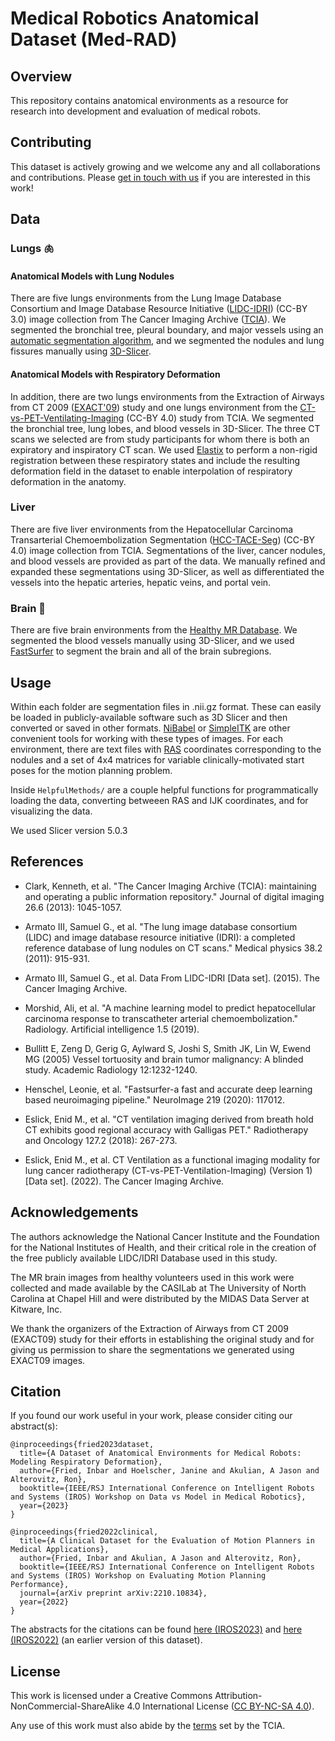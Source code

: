 # Medical Robotics Anatomical Dataset (Med-RAD)

## Overview

This repository contains anatomical environments as a resource for research into development and evaluation of medical robots.

## Contributing

This dataset is actively growing and we welcome any and all collaborations and contributions. Please [get in touch with us](mailto:ifried01@cs.unc.edu) if you are interested in this work!

## Data

### Lungs :lungs:

#### Anatomical Models with Lung Nodules

There are five lungs environments from the Lung Image Database Consortium and Image Database Resource Initiative ([LIDC-IDRI][1]) (CC-BY 3.0) image collection from The Cancer Imaging Archive ([TCIA][2]). We segmented the bronchial tree, pleural boundary, and major vessels using an [automatic segmentation algorithm][3], and we segmented the nodules and lung fissures manually using [3D-Slicer][4]. 

[1]: <https://wiki.cancerimagingarchive.net/display/Public/LIDC-IDRI> "LIDC-IDRI"
[2]: <https://www.cancerimagingarchive.net/> "TCIA"
[3]: <https://github.com/UNC-Robotics/lung-segmentation> "LINK"
[4]: <https://www.slicer.org/> "3D-Slicer"

#### Anatomical Models with Respiratory Deformation

In addition, there are two lungs environments from the Extraction of Airways from CT 2009 ([EXACT'09][5]) study and one lungs environment from the [CT-vs-PET-Ventilating-Imaging][7] (CC-BY 4.0) study from TCIA. We segmented the bronchial tree, lung lobes, and blood vessels in 3D-Slicer. The three CT scans we selected are from study participants for whom there is both an expiratory and inspiratory CT scan. We used [Elastix][6] to perform a non-rigid registration between these respiratory states and include the resulting deformation field in the dataset to enable interpolation of respiratory deformation in the anatomy.

[5]: <http://image.diku.dk/exact/> "EXACT'09"
[6]: <https://github.com/lassoan/SlicerElastix>
[7]: <https://wiki.cancerimagingarchive.net/pages/viewpage.action?pageId=125600096>

### Liver

There are five liver environments from the Hepatocellular Carcinoma Transarterial Chemoembolization Segmentation ([HCC-TACE-Seg][8]) (CC-BY 4.0) image collection from TCIA. Segmentations of the liver, cancer nodules, and blood vessels are provided as part of the data. We manually refined and expanded these segmentations using 3D-Slicer, as well as differentiated the vessels into the hepatic arteries, hepatic veins, and portal vein.

[8]: <https://wiki.cancerimagingarchive.net/pages/viewpage.action?pageId=70230229> "HCC-TACE-Seg"

### Brain :brain:

There are five brain environments from the [Healthy MR Database][9]. We segmented the blood vessels manually using 3D-Slicer, and we used [FastSurfer][10] to segment the brain and all of the brain subregions.

[9]: <https://data.kitware.com/#collection/591086ee8d777f16d01e0724> "HMRD"
[10]: <https://www.sciencedirect.com/science/article/pii/S1053811920304985> "FS"

## Usage

Within each folder are segmentation files in .nii.gz format. These can easily be loaded in publicly-available software such as 3D Slicer and then converted or saved in other formats. [NiBabel](https://nipy.org/nibabel/) or [SimpleITK](https://pypi.org/project/SimpleITK/) are other convenient tools for working with these types of images. For each environment, there are text files with [RAS](https://www.slicer.org/wiki/Coordinate_systems) coordinates corresponding to the nodules and a set of 4x4 matrices for variable clinically-motivated start poses for the motion planning problem.

Inside `HelpfulMethods/` are a couple helpful functions for programmatically loading the data, converting betweeen RAS and IJK coordinates, and for visualizing the data.

We used Slicer version 5.0.3

## References

* Clark, Kenneth, et al. "The Cancer Imaging Archive (TCIA): maintaining and operating a public information repository." Journal of digital imaging 26.6 (2013): 1045-1057.

* Armato III, Samuel G., et al. "The lung image database consortium (LIDC) and image database resource initiative (IDRI): a completed reference database of lung nodules on CT scans." Medical physics 38.2 (2011): 915-931.

* Armato III, Samuel G., et al. Data From LIDC-IDRI [Data set]. (2015). The Cancer Imaging Archive.

* Morshid, Ali, et al. "A machine learning model to predict hepatocellular carcinoma response to transcatheter arterial chemoembolization." Radiology. Artificial intelligence 1.5 (2019).

* Bullitt E, Zeng D, Gerig G, Aylward S, Joshi S, Smith JK, Lin W, Ewend MG (2005) Vessel tortuosity and brain tumor malignancy: A blinded study. Academic Radiology 12:1232-1240.

* Henschel, Leonie, et al. "Fastsurfer-a fast and accurate deep learning based neuroimaging pipeline." NeuroImage 219 (2020): 117012.

* Eslick, Enid M., et al. "CT ventilation imaging derived from breath hold CT exhibits good regional accuracy with Galligas PET." Radiotherapy and Oncology 127.2 (2018): 267-273.

* Eslick, Enid M., et al. CT Ventilation as a functional imaging modality for lung cancer radiotherapy (CT-vs-PET-Ventilation-Imaging) (Version 1) [Data set]. (2022). The Cancer Imaging Archive.

## Acknowledgements

The authors acknowledge the National Cancer Institute and the Foundation for the National Institutes of Health, and their critical role in the creation of the free publicly available LIDC/IDRI Database used in this study.

The MR brain images from healthy volunteers used in this work were collected and made available by the CASILab at The University of North Carolina at Chapel Hill and were distributed by the MIDAS Data Server at Kitware, Inc.

We thank the organizers of the Extraction of Airways from CT 2009 (EXACT09) study for their efforts in establishing the original study and for giving us permission to share the segmentations we generated using EXACT09 images.

## Citation

If you found our work useful in your work, please consider citing our abstract(s):

```
@inproceedings{fried2023dataset,
  title={A Dataset of Anatomical Environments for Medical Robots: Modeling Respiratory Deformation},
  author={Fried, Inbar and Hoelscher, Janine and Akulian, A Jason and Alterovitz, Ron},
  booktitle={IEEE/RSJ International Conference on Intelligent Robots and Systems (IROS) Workshop on Data vs Model in Medical Robotics},
  year={2023}
}
```

```
@inproceedings{fried2022clinical,
  title={A Clinical Dataset for the Evaluation of Motion Planners in Medical Applications},
  author={Fried, Inbar and Akulian, A Jason and Alterovitz, Ron},
  booktitle={IEEE/RSJ International Conference on Intelligent Robots and Systems (IROS) Workshop on Evaluating Motion Planning Performance},
  journal={arXiv preprint arXiv:2210.10834},
  year={2022}
}
```

The abstracts for the citations can be found [here (IROS2023)](https://github.com/UNC-Robotics/Med-RAD/blob/main/Abstracts/Med-RAD.pdf) and [here (IROS2022)](https://arxiv.org/abs/2210.10834) (an earlier version of this dataset).

## License

This work is licensed under a Creative Commons Attribution-NonCommercial-ShareAlike 4.0 International License ([CC BY-NC-SA 4.0](http://creativecommons.org/licenses/by-nc-sa/4.0/)).

Any use of this work must also abide by the [terms](https://wiki.cancerimagingarchive.net/display/Public/Data+Usage+Policies+and+Restrictions) set by the TCIA.


